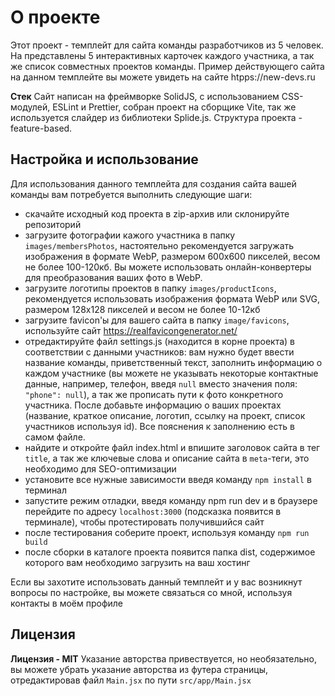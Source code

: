 # О проекте
Этот проект - темплейт для сайта команды разработчиков из 5 человек. На представлены 5 интерактивных карточек каждого участника,  а так же список совместных проектов команды. Пример действующего сайта на данном темплейте вы можете увидеть на сайте htpps://new-devs.ru

**Стек**
Сайт написан на фреймворке SolidJS, с использованием CSS-модулей, ESLint и Prettier, cобран проект на сборщике Vite, так же используется слайдер из библиотеки Splide.js. Структура проекта - feature-based.

## Настройка и использование

Для использования данного темплейта для создания сайта вашей команды вам потребуется выполнить следующие шаги:

 - скачайте исходный код проекта в zip-архив или склонируйте репозиторий
 - загрузите фотографии кажого участника в папку `images/membersPhotos`, настоятельно рекомендуется загружать изображения в формате WebP, размером 600х600 пикселей, весом не более 100-120кб. Вы можете использовать онлайн-конвертеры для преобразования ваших фото в WebP.
 - загрузите логотипы проектов в папку `images/productIcons`, рекомендуется использовать изображения формата WebP или SVG, размером 128x128 пикселей и весом не более 10-12кб 
 - загрузите favicon'ы для вашего сайта в папку `image/favicons`, используйте сайт https://realfavicongenerator.net/
 - отредактируйте файл settings.js (находится в корне проекта) в соответствии с данными участников: вам нужно будет ввести название команды, приветственный текст, заполнить информацию о каждом участнике (вы можете не указывать некоторые контактные данные, например, телефон, введя `null` вместо значения поля: `"phone": null`), а так же прописать пути к фото конкретного участника. После добавьте информацию о ваших проектах (название, краткое описание, логотип, ссылку на проект, список участников используя id). Все пояснения к заполнению есть в самом файле.
 - найдите и откройте файл index.html и впишите заголовок сайта в тег `title`, а так же ключевые слова и описание сайта в `meta`-теги, это необходимо для SEO-оптимизации
 - установите все нужные зависимости введя команду `npm install` в терминал
 - запустите режим отладки, введя команду npm run dev и в браузере перейдите по адресу `localhost:3000` (подсказка появится в терминале), чтобы протестировать получившийся сайт
 - после тестирования соберите проект, используя команду `npm run build`
 - после сборки в каталоге проекта появится папка dist, содержимое которого вам необходимо загрузить на ваш хостинг

Если вы захотите использовать данный темплейт и у вас возникнут вопросы по настройке, вы можете связаться со мной, используя контакты в моём профиле

## Лицензия
**Лицензия - MIT**
Указание авторства привествуется, но необязательно, вы можете убрать указание авторства из футера страницы, отредактировав файл `Main.jsx` по пути `src/app/Main.jsx`
 
